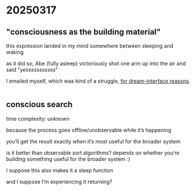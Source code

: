 # 20250317

## "consciousness as the building material"

this expression landed in my mind somewhere between sleeping and waking

as it did so, Abe (fully asleep) victoriously shot one arm up into the air and said "_yesssssssssss_"

I emailed myself, which was kind of a struggle, [for dream-interface reasons](../../2024/09/14.md#p.s).

<figure><img src="../../.gitbook/assets/Screenshot 2025-03-17 at 1.54.14 PM.png" alt=""><figcaption></figcaption></figure>

## conscious search

time complexity: unknown

because the process goes offline/unobservable while it’s happening

you’ll get the result exactly when it’s most useful for the broader system

is it better than observable sort algorithms? depends on whether you’re building something useful for the broader system :)

I suppose this also makes it a sleep function

and I suppose I’m experiencing it returning?
